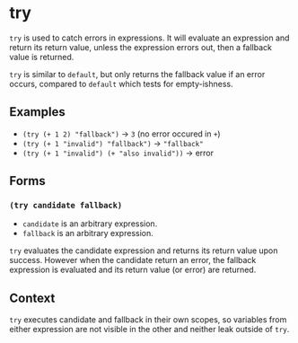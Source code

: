 # try

`try` is used to catch errors in expressions. It will evaluate an expression and
return its return value, unless the expression errors out, then a fallback value
is returned.

`try` is similar to `default`, but only returns the fallback value if an error
occurs, compared to `default` which tests for empty-ishness.

## Examples

* `(try (+ 1 2) "fallback")` -> `3` (no error occured in `+`)
* `(try (+ 1 "invalid") "fallback")` -> `"fallback"`
* `(try (+ 1 "invalid") (+ "also invalid"))` -> error

## Forms

### `(try candidate fallback)`

* `candidate` is an arbitrary expression.
* `fallback` is an arbitrary expression.

`try` evaluates the candidate expression and returns its return value upon
success. However when the candidate return an error, the fallback expression is
evaluated and its return value (or error) are returned.

## Context

`try` executes candidate and fallback in their own scopes, so variables from
either expression are not visible in the other and neither leak outside of `try`.
